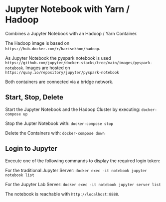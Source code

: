 # Jupyter Notebook with Yarn / Hadoop

Combines a Jupyter Notebook with an Hadoop / Yarn Container.

The Hadoop image is based on `https://hub.docker.com/r/harisekhon/hadoop`.

As Jupyter Notebook the pyspark notebook is used `https://github.com/jupyter/docker-stacks/tree/main/images/pyspark-notebook`. Images are hosted on `https://quay.io/repository/jupyter/pyspark-notebook`

Both containers are connected via a bridge network.

## Start, Stop, Delete

Start the Jupyter Notebook and the Hadoop Cluster by executing:
`docker-compose up`

Stop the Jupter Notebook with:
`docker-compose stop`

Delete the Containers with:
`docker-compose down`

## Login to Jupyter

Execute one of the following commands to display the required login token: 

For the traditional Jupyter Server:
`docker exec -it notebook jupyter notebook list`

For the Jupyter Lab Server:
`docker exec -it notebook jupyter server list`

The notebook is reachable with `http://localhost:8888`.
